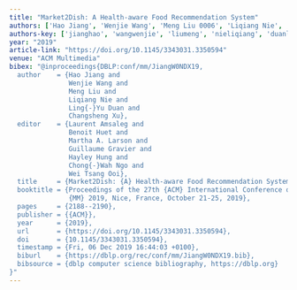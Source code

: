 ```yaml
---
title: "Market2Dish: A Health-aware Food Recommendation System"
authors: ['Hao Jiang', 'Wenjie Wang', 'Meng Liu 0006', 'Liqiang Nie', 'Ling-Yu Duan', 'Changsheng Xu']
authors-key: ['jianghao', 'wangwenjie', 'liumeng', 'nieliqiang', 'duanlingyu', 'xuchangsheng']
year: "2019"
article-link: "https://doi.org/10.1145/3343031.3350594"
venue: "ACM Multimedia"
bibex: "@inproceedings{DBLP:conf/mm/JiangW0NDX19,
  author    = {Hao Jiang and
               Wenjie Wang and
               Meng Liu and
               Liqiang Nie and
               Ling{-}Yu Duan and
               Changsheng Xu},
  editor    = {Laurent Amsaleg and
               Benoit Huet and
               Martha A. Larson and
               Guillaume Gravier and
               Hayley Hung and
               Chong{-}Wah Ngo and
               Wei Tsang Ooi},
  title     = {Market2Dish: {A} Health-aware Food Recommendation System},
  booktitle = {Proceedings of the 27th {ACM} International Conference on Multimedia,
               {MM} 2019, Nice, France, October 21-25, 2019},
  pages     = {2188--2190},
  publisher = {{ACM}},
  year      = {2019},
  url       = {https://doi.org/10.1145/3343031.3350594},
  doi       = {10.1145/3343031.3350594},
  timestamp = {Fri, 06 Dec 2019 16:44:03 +0100},
  biburl    = {https://dblp.org/rec/conf/mm/JiangW0NDX19.bib},
  bibsource = {dblp computer science bibliography, https://dblp.org}
}"
---
```

